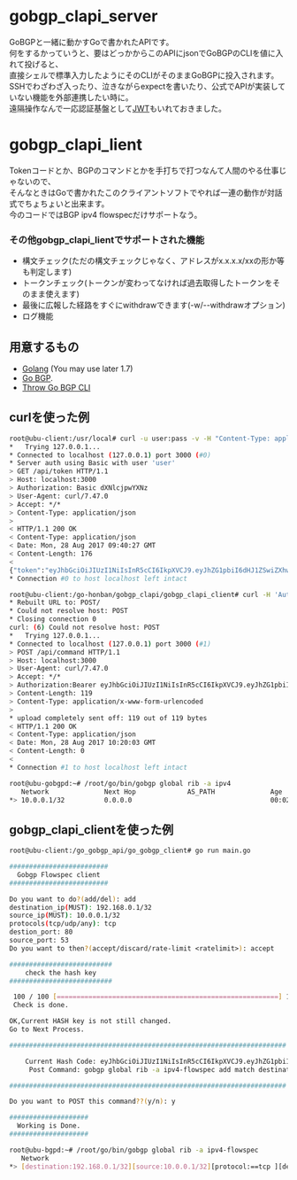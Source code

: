 # gobgp_clapi_server
GoBGPと一緒に動かすGoで書かれたAPIです。  
何をするかっていうと、要はどっかからこのAPIにjsonでGoBGPのCLIを値に入れて投げると、  
直接シェルで標準入力したようにそのCLIがそのままGoBGPに投入されます。  
SSHでわざわざ入ったり、泣きながらexpectを書いたり、公式でAPIが実装していない機能を外部連携したい時に。    
遠隔操作なんで一応認証基盤として[JWT](https://jwt.io/)もいれておきました。  

# gobgp_clapi_lient
Tokenコードとか、BGPのコマンドとかを手打ちで打つなんて人間のやる仕事じゃないので、  
そんなときはGoで書かれたこのクライアントソフトでやれば一連の動作が対話式でちょちょいと出来ます。  
今のコードではBGP ipv4 flowspecだけサポートなう。  

### その他gobgp_clapi_lientでサポートされた機能
- 構文チェック(ただの構文チェックじゃなく、アドレスがx.x.x.x/xxの形か等も判定します)
- トークンチェック(トークンが変わってなければ過去取得したトークンをそのまま使えます)
- 最後に広報した経路をすぐにwithdrawできます(-w/--withdrawオプション)
- ログ機能

## 用意するもの
- [Golang](https://golang.org/) (You may use later 1.7)
- [Go BGP](https://github.com/osrg/gobgp/releases/latest).
- [Throw Go BGP CLI](https://github.com/osrg/gobgp/blob/master/docs/sources/cli-command-syntax.md)

## curlを使った例

```bash
root@ubu-client:/usr/local# curl -u user:pass -v -H "Content-Type: application/json"  http://localhost:3000/api/token
*   Trying 127.0.0.1...
* Connected to localhost (127.0.0.1) port 3000 (#0)
* Server auth using Basic with user 'user'
> GET /api/token HTTP/1.1
> Host: localhost:3000
> Authorization: Basic dXNlcjpwYXNz
> User-Agent: curl/7.47.0
> Accept: */*
> Content-Type: application/json
> 
< HTTP/1.1 200 OK
< Content-Type: application/json
< Date: Mon, 28 Aug 2017 09:40:27 GMT
< Content-Length: 176
< 
{"token":"eyJhbGciOiJIUzI1NiIsInR5cCI6IkpXVCJ9.eyJhZG1pbiI6dHJ1ZSwiZXhwIjoxNTA0MTcyNDI3LCJuYW1lIjoibnlhIGhva2UifQ.791PWt8-uO2s3Wq_DyjoB3Ju8bIiQZod8MiJzaNitIQ", "expired":"72"}
* Connection #0 to host localhost left intact

root@ubu-client:/go-honban/gobgp_clapi/gobgp_clapi_client# curl -H 'Authorization:Bearer eyJhbGciOiJIUzI1NiIsInR5cCI6IkpXVCJ9.eyJhZG1pbiI6dHJ1ZSwiZXhwIjoxNTA0MTc0NTM3LCJuYW1lIjoibnlhIGhva2UifQ.TkePeQFBlZUjJwtAIrBuURqlK2fLr3RhhIu5YAPKD5g' -v  POST -d '{"command":"/root/go/bin/gobgp global rib add -a ipv4 10.0.0.1/32 community 100:100 med 10 origin igp local-pref 2000"}' http://localhost:3000/api/command
* Rebuilt URL to: POST/
* Could not resolve host: POST
* Closing connection 0
curl: (6) Could not resolve host: POST
*   Trying 127.0.0.1...
* Connected to localhost (127.0.0.1) port 3000 (#1)
> POST /api/command HTTP/1.1
> Host: localhost:3000
> User-Agent: curl/7.47.0
> Accept: */*
> Authorization:Bearer eyJhbGciOiJIUzI1NiIsInR5cCI6IkpXVCJ9.eyJhZG1pbiI6dHJ1ZSwiZXhwIjoxNTA0MTc0NTM3LCJuYW1lIjoibnlhIGhva2UifQ.TkePeQFBlZUjJwtAIrBuURqlK2fLr3RhhIu5YAPKD5g
> Content-Length: 119
> Content-Type: application/x-www-form-urlencoded
> 
* upload completely sent off: 119 out of 119 bytes
< HTTP/1.1 200 OK
< Content-Type: application/json
< Date: Mon, 28 Aug 2017 10:20:03 GMT
< Content-Length: 0
< 
* Connection #1 to host localhost left intact
```
```bash
root@ubu-gobgpd:~# /root/go/bin/gobgp global rib -a ipv4
   Network              Next Hop             AS_PATH              Age        Attrs
*> 10.0.0.1/32          0.0.0.0                                   00:02:01   [{Origin: i} {Med: 10} {LocalPref: 2000} {Communities: 100:100}]
```
## gobgp_clapi_clientを使った例

```bash
root@ubu-client:/go_gobgp_api/go_gobgp_client# go run main.go 

#########################
  Gobgp Flowspec client
#########################

Do you want to do?(add/del): add
destination_ip(MUST): 192.168.0.1/32
source_ip(MUST): 10.0.0.1/32
protocols(tcp/udp/any): tcp
destion_port: 80
source_port: 53
Do you want to then?(accept/discard/rate-limit <ratelimit>): accept

##########################
    check the hash key
##########################

 100 / 100 [========================================================] 100.00% 1s
 Check is done.

OK,Current HASH key is not still changed.
Go to Next Process.

######################################################################

    Current Hash Code: eyJhbGciOiJIUzI1NiIsInR5cCI6IkpXVCJ9.eyJhZG1pbiI6dHJ1ZSwibmFtZSI6IkFkbyBLdWtpYyJ9.qsKN2OIk6AW4O4PMgLjyeBYx0BCG7Iopvei-fNuUivo
	 Post Command: gobgp global rib -a ipv4-flowspec add match destination 192.168.0.1/32 source 10.0.0.1/32 protocol tcp  destination-port =='80'  source-port =='53'  then accept

######################################################################

Do you want to POST this command??(y/n): y

####################
  Working is Done.
####################

```

```bash
root@ubu-bgpd:~# /root/go/bin/gobgp global rib -a ipv4-flowspec
   Network                                                                                                      Next Hop             AS_PATH              Age        Attrs
*> [destination:192.168.0.1/32][source:10.0.0.1/32][protocol:==tcp ][destination-port: ==80][source-port: ==53] fictitious                                00:02:07   [{Origin: ?}]
```
